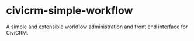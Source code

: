 civicrm-simple-workflow
================

A simple and extensible workflow administration and front end interface for CiviCRM.
